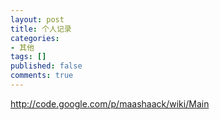 ```yaml
---
layout: post
title: 个人记录
categories:
- 其他
tags: []
published: false
comments: true
---
```

<p><a href="http://code.google.com/p/maashaack/wiki/Main">http://code.google.com/p/maashaack/wiki/Main</a></p>

